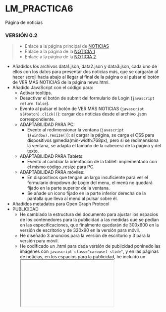 # LM_PRACTICA6
Página de noticias

### VERSIÓN 0.2 

> * Enlace a la página principal de [NOTICIAS](https://rawgit.com/MariaAdrover/LM_PRACTICA6/v0.2/news.html)
> * Enlace a la página de la [NOTICIA 1](https://rawgit.com/MariaAdrover/LM_PRACTICA6/v0.2/news1.html)
> * Enlace a la página de la [NOTICIA 2](https://rawgit.com/MariaAdrover/LM_PRACTICA6/v0.2/news2.html).
* Añadidos los archivos data1.json, data2.json y data3.json, cada uno de ellos con los datos para presentar dos noticias más, que se cargarán al hacer scroll hacia abajo al llegar al final de la página o al pulsar el botón de VER MÁS NOTICIAS de la página news.html.
* Añadido JavaScript con el código para:
  * Activar tooltips.
  * Desactivar el botón de submit del formulario de Login (```javascript return false```).
  * Evento al pulsar el botón de VER MÁS NOTICIAS (```javascript $(#boton).click()```): cargar dos noticias desde el archivo .json correspondiente.
  * ADAPTABILIDAD PARA PC: 
    * Evento al redimensionar la ventana (```javascript $(window).resize()```): al cargar la página, se carga el CSS para dispositivos @media(min-width:768px), pero si se redimensiona la ventana, se adapta el tamaño de la cabecera de la página y del texto.
  * ADAPTABILIDAD PARA Tablets:  
    * Evento al cambiar la orientación de la tablet: implementado con el mismo código .resize para PC.
  * ADAPTABILIDAD PARA móviles:
    * En dispositivos que tengan un largo insuficiente para ver el formulario dropdown de Login del menu, el menú no quedará fijado en la parte superior de la ventana.
    * Se añade un icono fijado en la parte inferior derecha de la pantalla que lleva al menú al pulsar sobre él.
* Añadidos metadatos para Open Graph Protocol
* PUBLICIDAD
  * He cambiado la estructura del documento para ajustar los espacios de los contenedores para la publicidad a las medidas que se pedían en las especificaciones, que finalmente quedarán de 300x600 en la versión de escritorio y de 320x90 en la versión para móvil. 
  * He diseñado 3 anuncios para la versión de escritorio y 3 para la versión para móvil.
  * He codificado un .html para cada versión de publicidad poninedo las imágenes con ```javascript class="carousel slide"```, y en las páginas de noticias, en los espacios para la publicidad, he incluido un <iframe> que enlaza con la página de publicidad correspondiente
#TO DO
> * Añadir evento (```javascript $(window).scroll()```) para la página news.html
> * Modificar :hover de shortNew y font-family/fint-size
> * Revisar ADAPTABILIDAD


### VERSIÓN 0.1 

> * Enlace a la página principal de [NOTICIAS](https://rawgit.com/MariaAdrover/LM_PRACTICA6/master/news.html)
> * Enlace a la página de la [NOTICIA 1](https://rawgit.com/MariaAdrover/LM_PRACTICA6/master/news1.html)
> * Enlace a la página de la [NOTICIA 2](https://rawgit.com/MariaAdrover/LM_PRACTICA6/master/news2.html)
